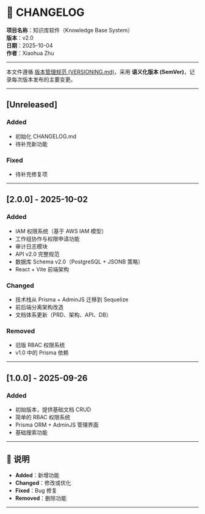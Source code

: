 # 📖 CHANGELOG

**项目名称**：知识库软件（Knowledge Base System）  
**版本**：v2.0  
**日期**：2025-10-04  
**作者**：Xiaohua Zhu  

---

本文件遵循 [版本管理规范 (VERSIONING.md)](./docs/VERSIONING.md)，采用 **语义化版本 (SemVer)**，记录每次版本发布的主要变更。

---

## [Unreleased]

### Added
- 初始化 CHANGELOG.md
- 待补充新功能

### Fixed
- 待补充修复项

---

## [2.0.0] - 2025-10-02
### Added
- IAM 权限系统（基于 AWS IAM 模型）
- 工作组协作与权限申请功能
- 审计日志模块
- API v2.0 完整规范
- 数据库 Schema v2.0（PostgreSQL + JSONB 策略）
- React + Vite 前端架构

### Changed
- 技术栈从 Prisma + AdminJS 迁移到 Sequelize
- 前后端分离架构改造
- 文档体系更新（PRD、架构、API、DB）

### Removed
- 旧版 RBAC 权限系统
- v1.0 中的 Prisma 依赖

---

## [1.0.0] - 2025-09-26
### Added
- 初始版本，提供基础文档 CRUD
- 简单的 RBAC 权限系统
- Prisma ORM + AdminJS 管理界面
- 基础搜索功能

---

## 📌 说明

- **Added**：新增功能  
- **Changed**：修改或优化  
- **Fixed**：Bug 修复  
- **Removed**：删除功能  

---